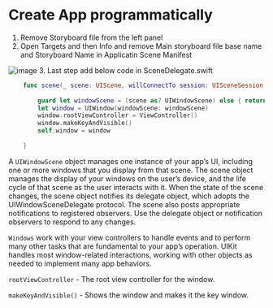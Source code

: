 # Create App programmatically

1. Remove Storyboard file from the left panel
2. Open Targets and then Info and remove Main storyboard file base name and Storyboard Name in Applicatin Scene Manifest
<img src='https://github.com/MityaKimchanskii/Spotify_API_And_Swift_Library/blob/main/NoStoryboard/img/1.png' title='image' width='' alt='image' />
3. Last step add below code in SceneDelegate.swift

```swift
    func scene(_ scene: UIScene, willConnectTo session: UISceneSession, options connectionOptions: UIScene.ConnectionOptions) {
        
        guard let windowScene = (scene as? UIWindowScene) else { return }
        let window = UIWindow(windowScene: windowScene)
        window.rootViewController = ViewController()
        window.makeKeyAndVisible()
        self.window = window
        
    }
```
A `UIWindowScene` object manages one instance of your app’s UI, including one or more windows that you display from that scene. The scene object manages the display of your windows on the user’s device, and the life cycle of that scene as the user interacts with it. When the state of the scene changes, the scene object notifies its delegate object, which adopts the UIWindowSceneDelegate protocol. The scene also posts appropriate notifications to registered observers. Use the delegate object or notification observers to respond to any changes.
    
`Windows` work with your view controllers to handle events and to perform many other tasks that are fundamental to your app’s operation. UIKit handles most window-related interactions, working with other objects as needed to implement many app behaviors.
    
`rootViewController` - The root view controller for the window.
    
`makeKeyAndVisible()` - Shows the window and makes it the key window.


